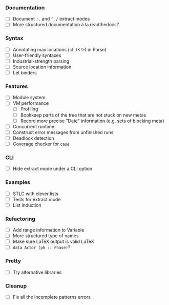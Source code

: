 ### Documentation

* [ ] Document `!.` and `^`, `/` extract modes
* [ ] More structured documentation à la readthedocs?

### Syntax

* [ ] Annotating max locations (cf. (<!>) in Parse)
* [ ] User-friendly syntaxes
* [ ] Industrial-strength parsing
* [ ] Source location information
* [ ] Let binders

### Features

* [ ] Module system
* [ ] VM performance
   + [ ] Profiling
   + [ ] Bookkeep parts of the tree that are not stuck on new metas
   + [ ] Record more precise "Date" information (e.g. sets of blocking meta)
* [ ] Concurrent runtime
* [ ] Construct error messages from unfinished runs
* [ ] Deadlock detection
* [ ] Coverage checker for `case`

### CLI

* [ ] Hide extract mode under a CLI option

### Examples

* [ ] STLC with clever lists
* [ ] Tests for extract mode
* [ ] List induction

### Refactoring

* [ ] Add range information to Variable
* [ ] More structured type of names
* [ ] Make sure LaTeX output is valid LaTeX
* [ ] `data Actor (ph :: Phase)`?

### Pretty

* [ ] Try alternative libraries

### Cleanup

* [ ] Fix all the incomplete patterns errors
